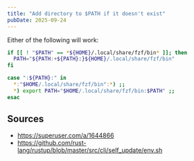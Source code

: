```yaml
---
title: "Add directory to $PATH if it doesn't exist"
pubDate: 2025-09-24
---
```


Either of the following will work:

```bash
if [[ ! "$PATH" == *${HOME}/.local/share/fzf/bin* ]]; then
  PATH="${PATH:+${PATH}:}${HOME}/.local/share/fzf/bin"
fi
```

```bash
case ":${PATH}:" in
  *:"$HOME/.local/share/fzf/bin":*) ;;
  *) export PATH="$HOME/.local/share/fzf/bin:$PATH" ;;
esac
```

## Sources

- <https://superuser.com/a/1644866>
- <https://github.com/rust-lang/rustup/blob/master/src/cli/self_update/env.sh>

